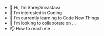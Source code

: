 - 👋 Hi, I’m ShreySrivastava
- 👀 I’m interested in Coding
- 🌱 I’m currently learning to Code New Things
- 💞️ I’m looking to collaborate on ...
- 📫 How to reach me ...

<!---
ShreySrivastava30/ShreySrivastava30 is a ✨ special ✨ repository because its `README.md` (this file) appears on your GitHub profile.
You can click the Preview link to take a look at your changes.
--->
